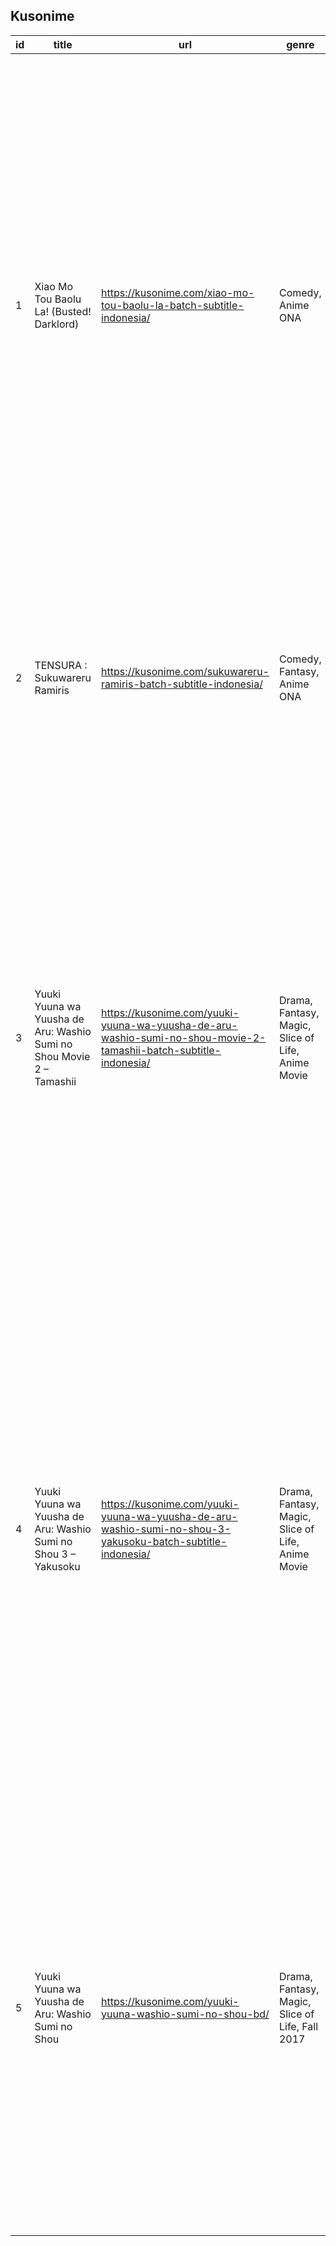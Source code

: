

## Kusonime
| id | title | url | genre | japanese | seasons | producers | type | status | total___episode | score | duration | released___on | sinopsis |
|---|---|---|---|---|---|---|---|---|---|---|---|---|---|
| 1 | Xiao Mo Tou Baolu La! (Busted! Darklord) | https://kusonime.com/xiao-mo-tou-baolu-la-batch-subtitle-indonesia/ | Comedy, Anime ONA | 小魔头暴露啦！ | Anime ONA | N/A | ONA | Completed | 26 | 6.38 | 8 min. per ep. | Jan 15, 2022 | Dalam upaya untuk bertahan hidup, Yu Renjie, putra raja iblis, diperintahkan untuk memasuki Akademi Pahlawan yang hanya merekrut murid-murid yang terhormat dan jujur. Tujuannya adalah untuk mendapatkan Sertifikat Pahlawan yang dapat membawa legitimasi ke klan iblis. Ini sangat berbahaya. Begitu identitas seorang pemuja iblis terungkap, ksatria yang tak terhitung jumlahnya akan membunuh mereka di tempat. |
| 2 | TENSURA : Sukuwareru Ramiris | https://kusonime.com/sukuwareru-ramiris-batch-subtitle-indonesia/ | Comedy, Fantasy, Anime ONA | 救われるラミリス | Anime ONA | N/A | ONA | Completed | 2 | 6.18 | 2 min. per ep. | Mar 19, 2022 | Episode spesial melalui streaming youtube yang dapat region lock JP only. Ceritanya sendiri sesuai dengan judulnya, menceritakan Ramiris dalam memandu orang-orang di dalam labirin. |
| 3 | Yuuki Yuuna wa Yuusha de Aru: Washio Sumi no Shou Movie 2 – Tamashii | https://kusonime.com/yuuki-yuuna-wa-yuusha-de-aru-washio-sumi-no-shou-movie-2-tamashii-batch-subtitle-indonesia/ | Drama, Fantasy, Magic, Slice of Life, Anime Movie | 結城友奈は勇者である -鷲尾須美の章- 第2章 「たましい」 | Anime Movie | Studio Gokumi | Movie | Completed | 1 | 7.81 | 48 min. | Apr 15, 2015 | Movie kedua dari trilogi. Pada tahun 298 dari era para dewa, Sumi Washio, Sonoko Nogi dan Gin Minowa mendapatkan tugas misi penting. Mereka menjadi pahlawan dan melawan Vertex, musuh misterius yang menyerang Shinju-sama. Pohon dewa yang melindungi Shikoku, satu-satunya daerah di dunia yang masih layak huni. Apa yang mereka tidak tahu, bahwa tugas ini akan lebih sulit dari yang mereka bayangkan. |
| 4 | Yuuki Yuuna wa Yuusha de Aru: Washio Sumi no Shou 3 – Yakusoku | https://kusonime.com/yuuki-yuuna-wa-yuusha-de-aru-washio-sumi-no-shou-3-yakusoku-batch-subtitle-indonesia/ | Drama, Fantasy, Magic, Slice of Life, Anime Movie | 結城友奈は勇者である -鷲尾須美の章- 第３章「やくそく」 | Anime Movie | Studio Gokumi | Movie | Completed | 1 | 8.02 | 48 min | Jul 08, 2017 | Movie tiga dan juga terakhir dari trilogi. Pada tahun 298 dari era para dewa, Sumi Washio, Sonoko Nogi dan Gin Minowa mendapatkan tugas misi penting. Mereka menjadi pahlawan dan melawan Vertex, musuh misterius yang menyerang Shinju-sama. Pohon dewa yang melindungi Shikoku, satu-satunya daerah di dunia yang masih layak huni. Apa yang mereka tidak tahu, bahwa tugas ini akan lebih sulit dari yang mereka bayangkan. |
| 5 | Yuuki Yuuna wa Yuusha de Aru: Washio Sumi no Shou | https://kusonime.com/yuuki-yuuna-washio-sumi-no-shou-bd/ | Drama, Fantasy, Magic, Slice of Life, Fall 2017 | 結城友奈は勇者である -鷲尾須美の章- | Fall 2017 | Pony Canyon | BD | Completed | 6 | 7.67 | 24 min. per ep. | Oct 07, 2017 | pada tahun 298 dari era para dewa, Sumi Washio, Sonoko Nogi dan Gin Minowa mendapatkan tugas misi penting. Mereka menjadi pahlawan dan melawan Vertex, musuh misterius yang menyerang Shinju-sama. Pohon dewa yang melindungi Shikoku, satu-satunya daerah di dunia yang masih layak huni. Apa yang mereka tidak tahu, bahwa tugas ini akan lebih sulit dari yang mereka bayangkan. |


